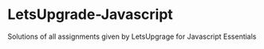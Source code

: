 # LetsUpgrade-Javascript
Solutions of all assignments given by LetsUpgrage for Javascript Essentials
